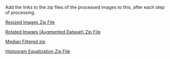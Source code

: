 Add the links to the zip files of the processed images to this, after each step of processing.

[Resized Images Zip File](https://drive.google.com/file/d/1mB24_kVHxMHUYo3MKyRTK-g3fbqPy7vM/view?usp=sharing)

[Rotated Images (Augmented Dataset) Zip File](https://drive.google.com/file/d/1ompns-8eyWcJToNdKrKpIBVawoO0qyRN/view?usp=sharing)


[Median Filtered zip](https://drive.google.com/drive/folders/1LiPOUSsSrRDXKYReqxfCyIAnIj-RdF2r?usp=sharing)


[Histogram Equalization Zip File](https://drive.google.com/file/d/1U4rJpmmT6B5wpJSaXVJcfJrFpC45YQwY/view?usp=sharing)
